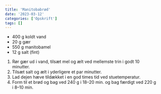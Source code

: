 ```yaml
---
title: 'Manitobabrød'
date: '2023-03-12'
categories: ['Opskrift']
tags: []
---
```


* 400 g koldt vand
* 20 g gær
* 550 g manitobamel
* 12 g salt (fint)

1. Rør gær ud i vand, tilsæt mel og ælt ved mellemste trin i godt 10 minutter.
2. Tilsæt salt og ælt i yderligere et par minutter.
3. Lad dejen hæve tildækket i en god times tid ved stuetemperatur.
4. Form til et brød og bag ved 240 g i 18–20 min. og bag færdigt ved 220 g i 8–10 min.
